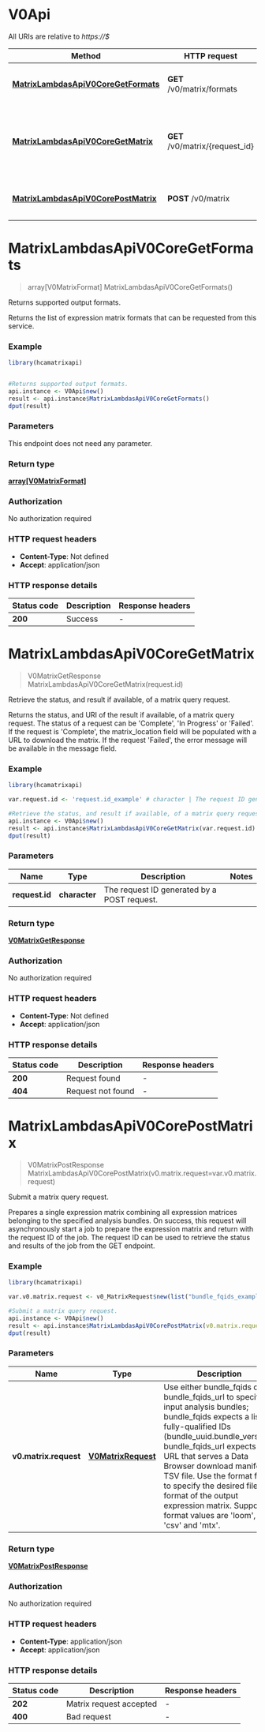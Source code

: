 # V0Api

All URIs are relative to *https://$*

Method | HTTP request | Description
------------- | ------------- | -------------
[**MatrixLambdasApiV0CoreGetFormats**](V0Api.md#MatrixLambdasApiV0CoreGetFormats) | **GET** /v0/matrix/formats | Returns supported output formats.
[**MatrixLambdasApiV0CoreGetMatrix**](V0Api.md#MatrixLambdasApiV0CoreGetMatrix) | **GET** /v0/matrix/{request_id} | Retrieve the status, and result if available, of a matrix query request.
[**MatrixLambdasApiV0CorePostMatrix**](V0Api.md#MatrixLambdasApiV0CorePostMatrix) | **POST** /v0/matrix | Submit a matrix query request.


# **MatrixLambdasApiV0CoreGetFormats**
> array[V0MatrixFormat] MatrixLambdasApiV0CoreGetFormats()

Returns supported output formats.

Returns the list of expression matrix formats that can be requested from this service.

### Example
```R
library(hcamatrixapi)


#Returns supported output formats.
api.instance <- V0Api$new()
result <- api.instance$MatrixLambdasApiV0CoreGetFormats()
dput(result)
```

### Parameters
This endpoint does not need any parameter.

### Return type

[**array[V0MatrixFormat]**](v0_MatrixFormat.md)

### Authorization

No authorization required

### HTTP request headers

 - **Content-Type**: Not defined
 - **Accept**: application/json

### HTTP response details
| Status code | Description | Response headers |
|-------------|-------------|------------------|
| **200** | Success |  -  |

# **MatrixLambdasApiV0CoreGetMatrix**
> V0MatrixGetResponse MatrixLambdasApiV0CoreGetMatrix(request.id)

Retrieve the status, and result if available, of a matrix query request.

Returns the status, and URI of the result if available, of a matrix query request. The status of a request can be 'Complete', 'In Progress' or 'Failed'. If the request is 'Complete', the matrix_location field will be populated with a URL to download the matrix. If the request 'Failed', the error message will be available in the message field.

### Example
```R
library(hcamatrixapi)

var.request.id <- 'request.id_example' # character | The request ID generated by a POST request.

#Retrieve the status, and result if available, of a matrix query request.
api.instance <- V0Api$new()
result <- api.instance$MatrixLambdasApiV0CoreGetMatrix(var.request.id)
dput(result)
```

### Parameters

Name | Type | Description  | Notes
------------- | ------------- | ------------- | -------------
 **request.id** | **character**| The request ID generated by a POST request. | 

### Return type

[**V0MatrixGetResponse**](v0_MatrixGetResponse.md)

### Authorization

No authorization required

### HTTP request headers

 - **Content-Type**: Not defined
 - **Accept**: application/json

### HTTP response details
| Status code | Description | Response headers |
|-------------|-------------|------------------|
| **200** | Request found |  -  |
| **404** | Request not found |  -  |

# **MatrixLambdasApiV0CorePostMatrix**
> V0MatrixPostResponse MatrixLambdasApiV0CorePostMatrix(v0.matrix.request=var.v0.matrix.request)

Submit a matrix query request.

Prepares a single expression matrix combining all expression matrices belonging to the specified analysis bundles. On success, this request will asynchronously start a job to prepare the expression matrix and return with the request ID of the job. The request ID can be used to retrieve the status and results of the job from the GET endpoint.

### Example
```R
library(hcamatrixapi)

var.v0.matrix.request <- v0_MatrixRequest$new(list("bundle_fqids_example"), "bundle_fqids_url_example", v0_MatrixFormat$new()) # V0MatrixRequest | Use either bundle_fqids or bundle_fqids_url to specify input analysis bundles; bundle_fqids expects a list of fully-qualified IDs (bundle_uuid.bundle_version); bundle_fqids_url expects a URL that serves a Data Browser download manifest TSV file. Use the format field to specify the desired file format of the output expression matrix. Supported format values are 'loom', 'csv' and 'mtx'.

#Submit a matrix query request.
api.instance <- V0Api$new()
result <- api.instance$MatrixLambdasApiV0CorePostMatrix(v0.matrix.request=var.v0.matrix.request)
dput(result)
```

### Parameters

Name | Type | Description  | Notes
------------- | ------------- | ------------- | -------------
 **v0.matrix.request** | [**V0MatrixRequest**](V0MatrixRequest.md)| Use either bundle_fqids or bundle_fqids_url to specify input analysis bundles; bundle_fqids expects a list of fully-qualified IDs (bundle_uuid.bundle_version); bundle_fqids_url expects a URL that serves a Data Browser download manifest TSV file. Use the format field to specify the desired file format of the output expression matrix. Supported format values are &#39;loom&#39;, &#39;csv&#39; and &#39;mtx&#39;. | [optional] 

### Return type

[**V0MatrixPostResponse**](v0_MatrixPostResponse.md)

### Authorization

No authorization required

### HTTP request headers

 - **Content-Type**: application/json
 - **Accept**: application/json

### HTTP response details
| Status code | Description | Response headers |
|-------------|-------------|------------------|
| **202** | Matrix request accepted |  -  |
| **400** | Bad request |  -  |

